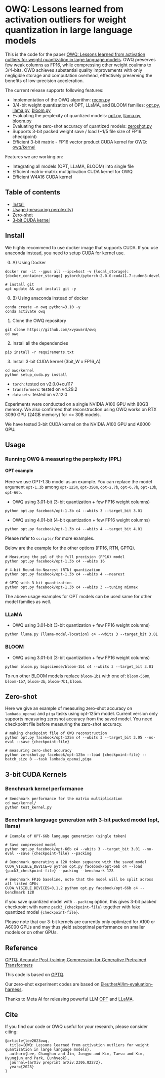 # OWQ: Lessons learned from activation outliers for weight quantization in large language models

This is the code for the paper [OWQ: Lessons learned from activation outliers for weight quantization in large language models](https://arxiv.org/abs/2306.02272). OWQ preserves few weak columns as FP16, while compressing other weight coulmns to 3/4-bits. OWQ achieves substantial quality improvements with only negligible storage
and computation overhead, effectively preserving the benefits of low-precision acceleration.


The current release supports following features:
* Implementation of the OWQ algorithm: [recon.py](https://github.com/xvyaward/owq/blob/main/owq/recon.py)
* 3/4-bit weight quantization of OPT, LLaMA, and BLOOM families: [opt.py](https://github.com/xvyaward/owq/blob/main/opt.py), [llama.py](https://github.com/xvyaward/owq/blob/main/llama.py), [bloom.py](https://github.com/xvyaward/owq/blob/main/bloom.py)
* Evaluating the perplexity of quantized models: [opt.py](https://github.com/xvyaward/owq/blob/main/opt.py), [llama.py](https://github.com/xvyaward/owq/blob/main/llama.py), [bloom.py](https://github.com/xvyaward/owq/blob/main/bloom.py)
* Evaluating the zero-shot accuracy of quantized models: [zeroshot.py](https://github.com/xvyaward/owq/blob/main/zeroshot.py)
* Supports 3-bit packed weight save / load (~1/5 file size of FP16 checkpoint)
* Efficient 3-bit matrix - FP16 vector product CUDA kernel for OWQ: [owq/kernel](https://github.com/xvyaward/owq/tree/main/owq/kernel)


Features we are working on:
* Integrating all models (OPT, LLaMA, BLOOM) into single file
* Efficient matrix-matrix multiplication CUDA kernel for OWQ
* Efficient W4A16 CUDA kernel 

## Table of contents
* [Install](#install)
* [Usage (measuring perplexity)](#usage)
* [Zero-shot](#zero-shot)
* [3-bit CUDA kernel](#3-bit-cuda-kernels)

## Install
We highly recommend to use docker image that supports CUDA. If you use anaconda instead, you need to setup CUDA for kernel use.

0. A) Using Docker
```
docker run -it --gpus all --ipc=host -v {local_storage}:{docker_container_storage} pytorch/pytorch:2.0.0-cuda11.7-cudnn8-devel

# install git
apt update && apt install git -y
```

0. B) Using anaconda instead of docker
```
conda create -n owq python=3.10 -y
conda activate owq
```

1. Clone the OWQ repository
```
git clone https://github.com/xvyaward/owq
cd owq
```
2. Install all the dependencies

```
pip install -r requirements.txt
```
3. Install 3-bit CUDA kernel (3bit_W x FP16_A)
```
cd owq/kernel
python setup_cuda.py install
```
* `torch`: tested on v2.0.0+cu117
* `transformers`: tested on v4.29.2
* `datasets`: tested on v2.12.0

Experiments were conducted on a single NVIDIA A100 GPU with 80GB memory. We also confirmed that reconstruction using OWQ works on RTX 3090 GPU (24GB memory) for <= 30B models.

We have tested 3-bit CUDA kernel on the NVIDIA A100 GPU and A6000 GPU.

## Usage

### Running OWQ & measuring the perplexity (PPL)


#### OPT example
Here we use OPT-1.3b model as an example. You can replace the model argument `opt-1.3b` among `opt-125m`, `opt-350m`, `opt-2.7b`, `opt-6.7b`, `opt-13b`, `opt-66b`.

* OWQ using 3.01-bit (3-bit quantization + few FP16 weight columns)
```
python opt.py facebook/opt-1.3b c4 --wbits 3 --target_bit 3.01
```
* OWQ using 4.01-bit (4-bit quantization + few FP16 weight columns)
```
python opt.py facebook/opt-1.3b c4 --wbits 4 --target_bit 4.01
```
Please refer to `scripts/` for more examples.

Below are the example for the other options (FP16, RTN, GPTQ). 
```
# Measuring the ppl of the full precision (FP16) model
python opt.py facebook/opt-1.3b c4 --wbits 16

# 4-bit Round-to-Nearest (RTN) quantization
python opt.py facebook/opt-1.3b c4 --wbits 4 --nearest

# GPTQ with 3-bit quantization
python opt.py facebook/opt-1.3b c4 --wbits 3 --tuning minmax
```



The above usage examples for OPT models can be used same for other model families as well.
### LLaMA
* OWQ using 3.01-bit (3-bit quantization + few FP16 weight columns)
```
python llama.py {llama-model-location} c4 --wbits 3 --target_bit 3.01
```

### BLOOM
* OWQ using 3.01-bit (3-bit quantization + few FP16 weight columns)
```
python bloom.py bigscience/bloom-1b1 c4 --wbits 3 --target_bit 3.01
```

To run other BLOOM models replace `bloom-1b1` with one of: `bloom-560m`, `bloom-1b7`, `bloom-3b`, `bloom-7b1`, `bloom`.


## Zero-shot
Here we give an example of measuring zero-shot accuracy on `lambada_openai` and `piqa` tasks using opt-125m model.
Current version only supports measuring zeroshot accuracy from the saved model. You need checkpoint file before measuring the zero-shot accuracy.
```
# making checkpoint file of OWQ reconstruction
python opt.py facebook/opt-125m c4 --wbits 3 --target_bit 3.05 --no-eval --save {checkpoint-file}

# measuring zero-shot accuracy
python zeroshot.py facebook/opt-125m --load {checkpoint-file} --batch_size 8 --task lambada_openai,piqa
```



## 3-bit CUDA Kernels 

### Benchmark kernel performance
```
# Benchmark performance for the matrix multiplication
cd owq/kernel/
python test_kernel.py
```

### Benchmark language generation with 3-bit packed model (opt, llama)
```
# Example of OPT-66b language generation (single token)

# Save compressed model
python opt.py facebook/opt-66b c4 --wbits 3 --target_bit 3.01 --no-eval --save {checkpoint-file} --packing

# Benchmark generating a 128 token sequence with the saved model
CUDA_VISIBLE_DEVICE=0 python opt.py facebook/opt-66b c4 --load {pack3_checkpoint-file} --packing --benchmark 128

# Benchmark FP16 baseline, note that the model will be split across all listed GPUs
CUDA_VISIBLE_DEVICES=0,1,2 python opt.py facebook/opt-66b c4 --benchmark 128
```
if you save quantized model with `--packing` option, this gives 3-bit packed checkpoint with name `pack3_{checkpoint-file}` together with fake quantized model `{checkpoint-file}`.

Please note that our 3-bit kernels are currently only optimized for A100 or A6000 GPUs and may thus yield suboptimal performance on smaller models or on other GPUs.



## Reference

[GPTQ: Accurate Post-training Compression for Generative Pretrained Transformers](https://arxiv.org/abs/2210.17323)

This code is based on [GPTQ](https://github.com/IST-DASLab/gptq).

Our zero-shot experiment codes are based on [EleutherAI/lm-evaluation-harness](https://github.com/EleutherAI/lm-evaluation-harness).

Thanks to Meta AI for releasing powerful LLM [OPT](https://arxiv.org/abs/2205.01068) and [LLaMA](https://arxiv.org/abs/2302.13971).
## Cite

If you find our code or OWQ useful for your research, please consider citing:

```
@article{lee2023owq,
  title={OWQ: Lessons learned from activation outliers for weight quantization in large language models},
  author={Lee, Changhun and Jin, Jungyu and Kim, Taesu and Kim, Hyungjun and Park, Eunhyeok},
  journal={arXiv preprint arXiv:2306.02272},
  year={2023}
}
```
